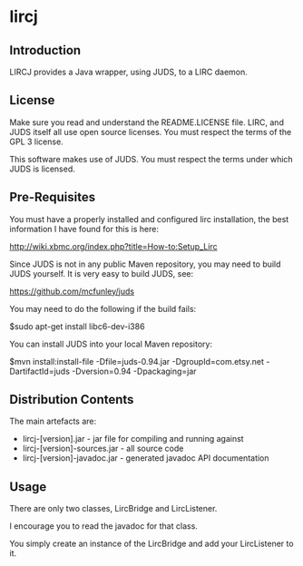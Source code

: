 lircj
=====

Introduction
------------

LIRCJ provides a Java wrapper, using JUDS, to a LIRC daemon.

License
-------

Make sure you read and understand the README.LICENSE file. LIRC, and JUDS itself all use open source licenses. You must respect the terms of the GPL 3 license.

This software makes use of JUDS. You must respect the terms under which JUDS is licensed.

Pre-Requisites
--------------

You must have a properly installed and configured lirc installation, the best information I have found for this is here:

http://wiki.xbmc.org/index.php?title=How-to:Setup_Lirc

Since JUDS is not in any public Maven repository, you may need to build JUDS yourself. It is very easy to build JUDS, see:

https://github.com/mcfunley/juds

You may need to do the following if the build fails:

$sudo apt-get install libc6-dev-i386

You can install JUDS into your local Maven repository:

$mvn install:install-file -Dfile=juds-0.94.jar -DgroupId=com.etsy.net -DartifactId=juds -Dversion=0.94 -Dpackaging=jar

Distribution Contents
---------------------

The main artefacts are:

 * lircj-[version].jar           - jar file for compiling and running against
 * lircj-[version]-sources.jar   - all source code
 * lircj-[version]-javadoc.jar   - generated javadoc API documentation

Usage
-----

There are only two classes, LircBridge and LircListener.

I encourage you to read the javadoc for that class.

You simply create an instance of the LircBridge and add your LircListener to it.
